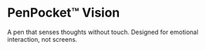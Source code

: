 # PenPocket™ Vision
A pen that senses thoughts without touch. Designed for emotional interaction, not screens.